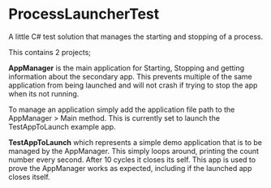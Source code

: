 # ProcessLauncherTest
A little C# test solution that manages the starting and stopping of a process.

This contains 2 projects; 

**AppManager** is the main application for Starting, Stopping and getting information about the secondary app. 
This prevents multiple of the same application from being launched and will not crash if trying to stop the app 
when its not running.

To manage an application simply add the application file path to the AppManager > Main method. This is currently set to 
launch the TestAppToLaunch example app.

**TestAppToLaunch** which represents a simple demo application that is to be managed by the AppManager. This simply loops around, 
printing the count number every second. After 10 cycles it closes its self. This app is used to prove the AppManager
works as expected, including if the launched app closes itself.
